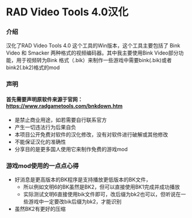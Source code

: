 # RAD Video Tools 4.0汉化

### 介绍
汉化了RAD Video Tools 4.0 这个工具的Win版本，这个工具主要包括了 Bink Video 和 Smacker 两种格式的视频编码器。其中我主要使用Bink Video部分功能，用于视频转为Bink 格式（.bik）来制作一些游戏中需要bink(.bik)或者bink2(.bk2)格式的mod

### 声明
#### 首先需要声明原软件来源于官网： https://www.radgametools.com/bnkdown.htm
- 是禁止商业用途，如若需要自行联系官方
- 产生一切违法行为后果自负
- 本项目公开免费对软件的汉化修改，没有对软件进行破解或其他修改
- 不能保证汉化的准确性
- 分享目的是更多国人使用它来制作免费的游戏mod

### 游戏mod使用的一点点心得
- 好消息是更高版本的BK程序是支持播放更低版本的BK文件，
    - 所以例如文明6的BK虽然是BK2，但可以直接使用BK1完成并成功播放
    - 实际测试文明6直接使用bik文件即可，改后缀为bk2也可以，但听说在一些游戏中一定要改bik后缀为bk2，才能识别
- 虽然BK2有更好的压缩
